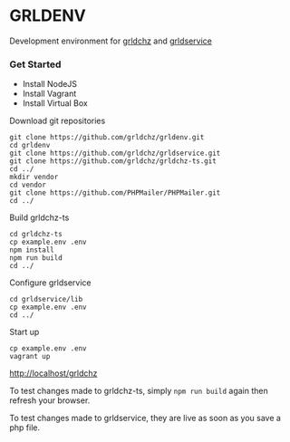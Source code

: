 # GRLDENV

Development environment for [grldchz](https://github.com/grldchz/grldchz-ts) and [grldservice](https://github.com/grldchz/grldservice)

### Get Started

* Install NodeJS
* Install Vagrant
* Install Virtual Box

Download git repositories

```
git clone https://github.com/grldchz/grldenv.git
cd grldenv
git clone https://github.com/grldchz/grldservice.git
git clone https://github.com/grldchz/grldchz-ts.git
cd ../
mkdir vendor
cd vendor
git clone https://github.com/PHPMailer/PHPMailer.git
cd ../
```

Build grldchz-ts

```
cd grldchz-ts
cp example.env .env
npm install
npm run build
cd ../
```

Configure grldservice

```
cd grldservice/lib
cp example.env .env
cd ../
```

Start up

```
cp example.env .env
vagrant up
```

[http://localhost/grldchz](http://localhost/grldchz)

To test changes made to grldchz-ts, simply `npm run build` again then refresh your browser.

To test changes made to grldservice, they are live as soon as you save a php file.